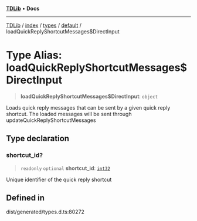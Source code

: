 [**TDLib**](../../../../../../README.md) • **Docs**

***

[TDLib](../../../../../../modules.md) / [index](../../../../../README.md) / [types](../../../README.md) / [default](../README.md) / loadQuickReplyShortcutMessages$DirectInput

# Type Alias: loadQuickReplyShortcutMessages$DirectInput

> **loadQuickReplyShortcutMessages$DirectInput**: `object`

Loads quick reply messages that can be sent by a given quick reply shortcut. The loaded messages will be sent through updateQuickReplyShortcutMessages

## Type declaration

### shortcut\_id?

> `readonly` `optional` **shortcut\_id**: [`int32`](int32-1.md)

Unique identifier of the quick reply shortcut

## Defined in

dist/generated/types.d.ts:80272
